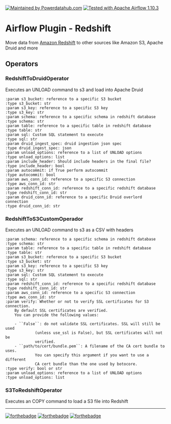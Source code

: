 [![Maintained by Powerdatahub.com](https://img.shields.io/badge/maintained%20by-powerdatahub.com-%233D4DFE.svg?style=for-the-badge)](https://powerdatahub.com/?ref=repo_aws_airflow) [![Tested with Apache Airflow 1.10.3](https://img.shields.io/badge/Tested%20with%20Apache%20Airflow-1.10.3-3D4DFE.svg?style=for-the-badge)](https://github.com/apache/airflow/)

# Airflow Plugin - Redshift

Move data from [Amazon Redshift](https://aws.amazon.com/pt/redshift/) to other sources like Amazon S3, Apache Druid and more

## Operators

### RedshiftToDruidOperator

Executes an UNLOAD command to s3 and load into Apache Druid

```
:param s3_bucket: reference to a specific S3 bucket
:type s3_bucket: str
:param s3_key: reference to a specific S3 key
:type s3_key: str
:param schema: reference to a specific schema in redshift database
:type schema: str
:param table: reference to a specific table in redshift database
:type table: str
:param sql: Custom SQL statement to execute
:type sql: str
:param druid_ingest_spec: druid ingestion json spec
:type druid_ingest_spec: json
:param unload_options: reference to a list of UNLOAD options
:type unload_options: list
:param include_header: Should include headers in the final file?
:type include_header: bool
:param autocommit: if True perform autocommit
:type autocommit: bool
:param aws_conn_id: reference to a specific S3 connection
:type aws_conn_id: str
:param redshift_conn_id: reference to a specific redshift database
:type redshift_conn_id: str
:param druid_conn_id: reference to a specific Druid overlord connection
:type druid_conn_id: str
```
### RedshiftToS3CustomOperador

Executes an UNLOAD command to s3 as a CSV with headers

```
:param schema: reference to a specific schema in redshift database
:type schema: str
:param table: reference to a specific table in redshift database
:type table: str
:param s3_bucket: reference to a specific S3 bucket
:type s3_bucket: str
:param s3_key: reference to a specific S3 key
:type s3_key: str
:param sql: Custom SQL statement to execute
:type sql: str
:param redshift_conn_id: reference to a specific redshift database
:type redshift_conn_id: str
:param aws_conn_id: reference to a specific S3 connection
:type aws_conn_id: str
:param verify: Whether or not to verify SSL certificates for S3 connection.
    By default SSL certificates are verified.
    You can provide the following values:

    - ``False``: do not validate SSL certificates. SSL will still be used
             (unless use_ssl is False), but SSL certificates will not be
             verified.
    - ``path/to/cert/bundle.pem``: A filename of the CA cert bundle to uses.
             You can specify this argument if you want to use a different
             CA cert bundle than the one used by botocore.
:type verify: bool or str
:param unload_options: reference to a list of UNLOAD options
:type unload_options: list
```

### S3ToRedshiftOperator

Executes an COPY command to load a S3 file into Redshift

---
[![forthebadge](https://forthebadge.com/images/badges/made-with-python.svg)](https://forthebadge.com) [![forthebadge](https://forthebadge.com/images/badges/contains-cat-gifs.svg)](https://forthebadge.com) [![forthebadge](https://forthebadge.com/images/badges/60-percent-of-the-time-works-every-time.svg)](https://forthebadge.com)
